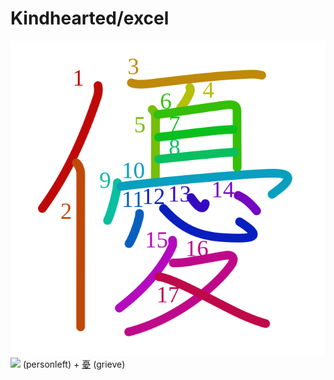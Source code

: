 # Kindhearted/excel
![512a](../kanji-colorize/512a.svg)
![](http://www.kanjidamage.com/assets/radsmall/man-d0fa8d3e87b0dcd06a7777a6693f057bfe7d041f88edfa20c6663c61cf324435.jpg) (personleft) + [憂](憂.md) (grieve)